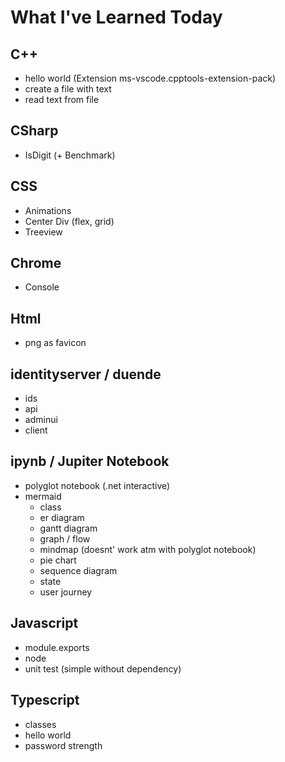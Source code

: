 # What I've Learned Today

## C++

- hello world (Extension ms-vscode.cpptools-extension-pack)
- create a file with text
- read text from file

## CSharp

- IsDigit (+ Benchmark)

## CSS

- Animations
- Center Div (flex, grid)
- Treeview

## Chrome

- Console

## Html

- png as favicon

## identityserver / duende

- ids
- api
- adminui
- client


## ipynb / Jupiter Notebook

- polyglot notebook (.net interactive)
- mermaid
    - class
    - er diagram
    - gantt diagram
    - graph / flow
    - mindmap (doesnt' work atm with polyglot notebook)
    - pie chart
    - sequence diagram
    - state    
    - user journey

## Javascript

- module.exports
- node
- unit test (simple without dependency)


## Typescript

- classes
- hello world
- password strength


